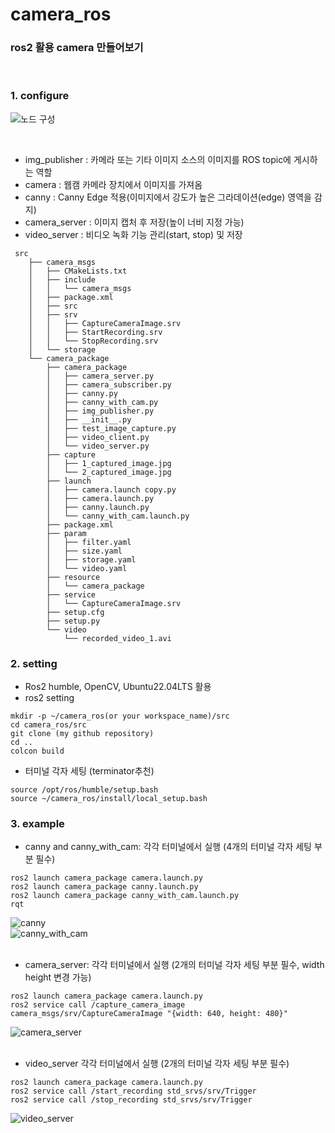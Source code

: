 # camera_ros

### ros2 활용 camera 만들어보기<br/>

<br/>

### 1. configure  <br/>

![노드 구성](https://github.com/hyegyeong-Y/ar_unity/assets/113657807/09404722-dd2a-497f-aceb-6c5078de0e1b)

<br/>

* img_publisher : 카메라 또는 기타 이미지 소스의 이미지를 ROS topic에 게시하는 역할
* camera : 웹캠 카메라 장치에서 이미지를 가져옴
* canny :  Canny Edge 적용(이미지에서 강도가 높은 그라데이션(edge) 영역을 감지)
* camera_server : 이미지 캡처 후 저장(높이 너비 지정 가능)
* video_server : 비디오 녹화 기능 관리(start, stop) 및 저장

  
```
 src
    ├── camera_msgs
    │   ├── CMakeLists.txt
    │   ├── include
    │   │   └── camera_msgs
    │   ├── package.xml
    │   ├── src
    │   ├── srv
    │   │   ├── CaptureCameraImage.srv
    │   │   ├── StartRecording.srv
    │   │   └── StopRecording.srv
    │   └── storage
    └── camera_package
        ├── camera_package
        │   ├── camera_server.py
        │   ├── camera_subscriber.py
        │   ├── canny.py
        │   ├── canny_with_cam.py
        │   ├── img_publisher.py
        │   ├── __init__.py
        │   ├── test_image_capture.py
        │   ├── video_client.py
        │   └── video_server.py
        ├── capture
        │   ├── 1_captured_image.jpg
        │   └── 2_captured_image.jpg
        ├── launch
        │   ├── camera.launch copy.py
        │   ├── camera.launch.py
        │   ├── canny.launch.py
        │   └── canny_with_cam.launch.py
        ├── package.xml
        ├── param
        │   ├── filter.yaml
        │   ├── size.yaml
        │   ├── storage.yaml
        │   └── video.yaml
        ├── resource
        │   └── camera_package
        ├── service
        │   └── CaptureCameraImage.srv
        ├── setup.cfg
        ├── setup.py
        └── video
            └── recorded_video_1.avi

```



### 2. setting <br/>


* Ros2 humble,  OpenCV, Ubuntu22.04LTS 활용
* ros2 setting

```
mkdir -p ~/camera_ros(or your workspace_name)/src
cd camera_ros/src
git clone (my github repository)
cd ..
colcon build

```
* 터미널 각자 세팅 (terminator추천)
```
source /opt/ros/humble/setup.bash
source ~/camera_ros/install/local_setup.bash

```
### 3. example <br/>
* canny and canny_with_cam: 각각 터미널에서 실행 (4개의 터미널 각자 세팅 부분 필수) <br/>
 ```
ros2 launch camera_package camera.launch.py 
ros2 launch camera_package canny.launch.py
ros2 launch camera_package canny_with_cam.launch.py
rqt

 ```
![canny](https://github.com/hyegyeong-Y/ar_unity/assets/113657807/0b6b0c80-fa4c-4cc0-ac19-cca66ed7b106) <br/>
![canny_with_cam](https://github.com/hyegyeong-Y/ar_unity/assets/113657807/7367d7a5-067f-4f69-99bd-13dd48cf2bbc)
<br/><br/>
* camera_server: 각각 터미널에서 실행 (2개의 터미널 각자 세팅 부분 필수, width height 변경 가능) <br/>
```
ros2 launch camera_package camera.launch.py 
ros2 service call /capture_camera_image camera_msgs/srv/CaptureCameraImage "{width: 640, height: 480}"

```
![camera_server](https://github.com/hyegyeong-Y/ar_unity/assets/113657807/84747db1-b4a9-4bb3-9e75-e5a0ad34b6cf)
<br/><br/>
* video_server 각각 터미널에서 실행 (2개의 터미널 각자 세팅 부분 필수) <br/>
```
ros2 launch camera_package camera.launch.py
ros2 service call /start_recording std_srvs/srv/Trigger
ros2 service call /stop_recording std_srvs/srv/Trigger

```
![video_server](https://github.com/hyegyeong-Y/ar_unity/assets/113657807/dc2e3d20-4696-44b1-ad1a-b3cec10ddce0)


